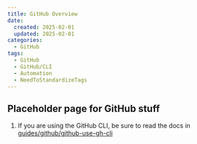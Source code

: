 ```yaml
---
title: GitHub Overview
date:
  created: 2025-02-01
  updated: 2025-02-01
categories:
  - GitHub
tags:
  - GitHub
  - GitHub/CLI
  - Automation
  - NeedToStandardizeTags
---
```


## Placeholder page for GitHub stuff

1. If you are using the GitHub CLI, be sure to read the docs in [guides/github/github-use-gh-cli](../../guides/github/github-use-gh-cli.md)
